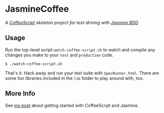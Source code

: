 # JasmineCoffee

*A [CoffeeScript](http://jashkenas.github.com/coffee-script/ "CoffeeScript") skeleton project for test-driving with [Jasmine BDD](http://pivotal.github.com/jasmine/ "Jasmine: BDD for Javascript | Jasmine")*

## Usage
Run the top-level script `watch-coffee-script.sh` to watch and compile any changes you make to your `test` and `production` code.

    $ ./watch-coffee-script.sh

That's it.  Hack away and run your test suite with `SpecRunner.html`.  There are some fun libraries included in the `lib` folder to play around with, too.

## More Info
See [my post](http://visibiz.com/blog/kris-molendyke/code/flavored-coffee-test-driving-client-side-development-jasmine-coffeescript "Flavored Coffee: Test Driving Client-side Development with Jasmine &amp; CoffeeScript | Visibiz") about getting started with CoffeeScript and Jasmine.
